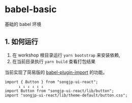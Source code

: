 # babel-basic

基础的 babel 环境

## 1. 如何运行

1. 在 workshop 根目录运行 `yarn bootstrap` 来安装依赖,
2. 在当前目录执行 `yarn build` 查看打包结果

当前实现了简易版的 [babel-plugin-import](https://github.com/ant-design/babel-plugin-import) 的功能。

```shell
import { Button } from "songjp-ui-react";
      ↓ ↓ ↓ ↓ ↓ ↓
import Button from "songjp-ui-react/lib/button";
import "songjp-ui-react/lib/theme-default/button.css";
```
